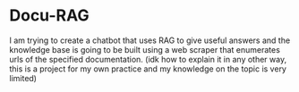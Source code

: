# Docu-RAG
I am trying to create a chatbot that uses RAG to give useful answers and the knowledge base is going to be built using  a web scraper that enumerates urls of the specified documentation. (idk how to explain it in any other way, this is a project for my own practice and my knowledge on the topic is very limited)
